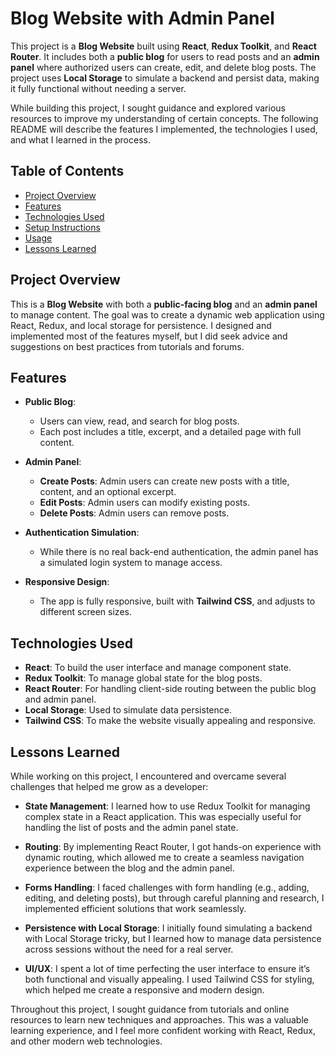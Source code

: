 # Blog Website with Admin Panel

This project is a **Blog Website** built using **React**, **Redux Toolkit**, and **React Router**. It includes both a **public blog** for users to read posts and an **admin panel** where authorized users can create, edit, and delete blog posts. The project uses **Local Storage** to simulate a backend and persist data, making it fully functional without needing a server.

While building this project, I sought guidance and explored various resources to improve my understanding of certain concepts. The following README will describe the features I implemented, the technologies I used, and what I learned in the process.

## Table of Contents

- [Project Overview](#project-overview)
- [Features](#features)
- [Technologies Used](#technologies-used)
- [Setup Instructions](#setup-instructions)
- [Usage](#usage)
- [Lessons Learned](#lessons-learned)


## Project Overview

This is a **Blog Website** with both a **public-facing blog** and an **admin panel** to manage content. The goal was to create a dynamic web application using React, Redux, and local storage for persistence. I designed and implemented most of the features myself, but I did seek advice and suggestions on best practices from tutorials and forums.

## Features

- **Public Blog**:  
  - Users can view, read, and search for blog posts.
  - Each post includes a title, excerpt, and a detailed page with full content.
  
- **Admin Panel**:  
  - **Create Posts**: Admin users can create new posts with a title, content, and an optional excerpt.
  - **Edit Posts**: Admin users can modify existing posts.
  - **Delete Posts**: Admin users can remove posts.
  
- **Authentication Simulation**:  
  - While there is no real back-end authentication, the admin panel has a simulated login system to manage access.
  
- **Responsive Design**:  
  - The app is fully responsive, built with **Tailwind CSS**, and adjusts to different screen sizes.

## Technologies Used

- **React**: To build the user interface and manage component state.
- **Redux Toolkit**: To manage global state for the blog posts.
- **React Router**: For handling client-side routing between the public blog and admin panel.
- **Local Storage**: Used to simulate data persistence.
- **Tailwind CSS**: To make the website visually appealing and responsive.

## Lessons Learned
While working on this project, I encountered and overcame several challenges that helped me grow as a developer:

- **State Management**: I learned how to use Redux Toolkit for managing complex state in a React application. This was especially useful for handling the list of posts and the admin panel state.

- **Routing**: By implementing React Router, I got hands-on experience with dynamic routing, which allowed me to create a seamless navigation experience between the blog and the admin panel.

- **Forms Handling**: I faced challenges with form handling (e.g., adding, editing, and deleting posts), but through careful planning and research, I implemented efficient solutions that work seamlessly.

- **Persistence with Local Storage**: I initially found simulating a backend with Local Storage tricky, but I learned how to manage data persistence across sessions without the need for a real server.

- **UI/UX**: I spent a lot of time perfecting the user interface to ensure it’s both functional and visually appealing. I used Tailwind CSS for styling, which helped me create a responsive and modern design.

Throughout this project, I sought guidance from tutorials and online resources to learn new techniques and approaches. This was a valuable learning experience, and I feel more confident working with React, Redux, and other modern web technologies.